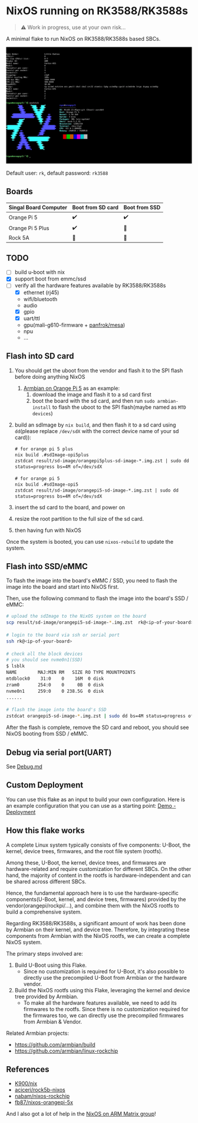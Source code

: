 # NixOS running on RK3588/RK3588s

> :warning: Work in progress, use at your own risk...

A minimal flake to run NixOS on RK3588/RK3588s based SBCs.

![](_img/nixos-on-orangepi5.webp)

Default user: `rk`, default password: `rk3588`

## Boards

| Singal Board Computer | Boot from SD card  | Boot from SSD      |
| --------------------- | ------------------ | ------------------ |
| Orange Pi 5           | :heavy_check_mark: | :heavy_check_mark: |
| Orange Pi 5 Plus      | :heavy_check_mark: | :no_entry_sign:    |
| Rock 5A               | :no_entry_sign:    | :no_entry_sign:    |

## TODO

- [ ] build u-boot with nix
- [x] support boot from emmc/ssd
- [ ] verify all the hardware features available by RK3588/RK3588s
  - [x] ethernet (rj45)
  - wifi/bluetooth
  - audio
  - [x] gpio
  - [x] uart/ttl
  - gpu(mali-g610-firmware + [panfrok/mesa](https://gitlab.com/panfork/mesa))
  - npu
  - ...

## Flash into SD card

1. You should get the uboot from the vendor and flash it to the SPI flash before doing anything NixOS
   1. [Armbian on Orange Pi 5](https://www.armbian.com/orange-pi-5/) as an example:
      1. download the image and flash it to a sd card first
      2. boot the board with the sd card, and then run `sudo armbian-install` to flash the uboot to the SPI flash(maybe named as `MTD devices`)
2. build an sdImage by `nix build`, and then flash it to a sd card using `dd`(please replace `/dev/sdX` with the correct device name of your sd card)):

   ```shell
   # for orange pi 5 plus
   nix build .#sdImage-opi5plus
   zstdcat result/sd-image/orangepi5plus-sd-image-*.img.zst | sudo dd status=progress bs=4M of=/dev/sdX

   # for orange pi 5
   nix build .#sdImage-opi5
   zstdcat result/sd-image/orangepi5-sd-image-*.img.zst | sudo dd status=progress bs=4M of=/dev/sdX
   ```

3. insert the sd card to the board, and power on
4. resize the root partition to the full size of the sd card.
5. then having fun with NixOS

Once the system is booted, you can use `nixos-rebuild` to update the system.

## Flash into SSD/eMMC

To flash the image into the board's eMMC / SSD, you need to flash the image into the board and start into NixOS first.

Then, use the following command to flash the image into the board's SSD / eMMC:

```bash
# upload the sdImage to the NixOS system on the board
scp result/sd-image/orangepi5-sd-image-*.img.zst  rk@<ip-of-your-board>:~/

# login to the board via ssh or serial port
ssh rk@<ip-of-your-board>

# check all the block devices
# you should see nvme0n1(SSD)
$ lsblk
NAME        MAJ:MIN RM   SIZE RO TYPE MOUNTPOINTS
mtdblock0    31:0    0    16M  0 disk
zram0       254:0    0     0B  0 disk
nvme0n1     259:0    0 238.5G  0 disk
......

# flash the image into the board's SSD
zstdcat orangepi5-sd-image-*.img.zst | sudo dd bs=4M status=progress of=/dev/nvme0n1
```

After the flash is complete, remove the SD card and reboot, you should see NixOS booting from SSD / eMMC.

## Debug via serial port(UART)

See [Debug.md](./Debug.md)

## Custom Deployment

You can use this flake as an input to build your own configuration.
Here is an example configuration that you can use as a starting point: [Demo - Deployment](./demo)

## How this flake works

A complete Linux system typically consists of five components: U-Boot, the kernel, device trees, firmwares, and the root file system (rootfs).

Among these, U-Boot, the kernel, device trees, and firmwares are hardware-related and require customization for different SBCs.
On the other hand, the majority of content in the rootfs is hardware-independent and can be shared across different SBCs.

Hence, the fundamental approach here is to use the hardware-specific components(U-Boot, kernel, and device trees, firmwares) provided by the vendor(orangepi/rockpi/...), and combine them with the NixOS rootfs to build a comprehensive system.

Regarding RK3588/RK3588s, a significant amount of work has been done by Armbian on their kernel, and device tree.
Therefore, by integrating these components from Armbian with the NixOS rootfs, we can create a complete NixOS system.

The primary steps involved are:

1. Build U-Boot using this Flake.
   - Since no customization is required for U-Boot, it's also possible to directly use the precompiled U-Boot from Armbian or the hardware vendor.
2. Build the NixOS rootfs using this Flake, leveraging the kernel and device tree provided by Armbian.
   - To make all the hardware features available, we need to add its firmwares to the rootfs. Since there is no customization required for the firmwares too, we can directly use the precompiled firmwares from Armbian & Vendor.

Related Armbian projects:

- <https://github.com/armbian/build>
- <https://github.com/armbian/linux-rockchip>

## References

- [K900/nix](https://gitlab.com/K900/nix)
- [aciceri/rock5b-nixos](https://github.com/aciceri/rock5b-nixos)
- [nabam/nixos-rockchip](https://github.com/nabam/nixos-rockchip)
- [fb87/nixos-orangepi-5x](https://github.com/fb87/nixos-orangepi-5x)

And I also got a lot of help in the [NixOS on ARM Matrix group](https://matrix.to/#/#nixos-on-arm:nixos.org)!

